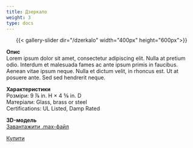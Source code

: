 ```yaml
---
title: Дзеркало
weight: 3
type: docs
---
```

<center>
{{< gallery-slider dir="/dzerkalo" width="400px" height="600px">}}</center>

**Опис**\
Lorem ipsum dolor sit amet, consectetur adipiscing elit. Nulla at pretium odio. Interdum et malesuada fames ac ante ipsum primis in faucibus. Aenean vitae ipsum neque. Nulla et dictum velit, in rhoncus est. Ut at posuere ante. Sed sed hendrerit neque.

**Характеристики**\
Розміри: 9 ⅞ in. H × 4 ⅝ in. D\
Матеріали: Glass, brass or steel\
Certifications: UL Listed, Damp Rated

**3D-модель**\
[Завантажити .max-файл](dzerkalo.max)

<a href=/ class="not-prose font-medium cursor-pointer px-6 py-3 rounded-full text-center text-white inline-block bg-primary-600 hover:bg-primary-700 focus:outline-none focus:ring-4 focus:ring-primary-300 dark:bg-primary-600 dark:hover:bg-primary-700 dark:focus:ring-primary-800 transition-all ease-in duration-200">Купити</a>

